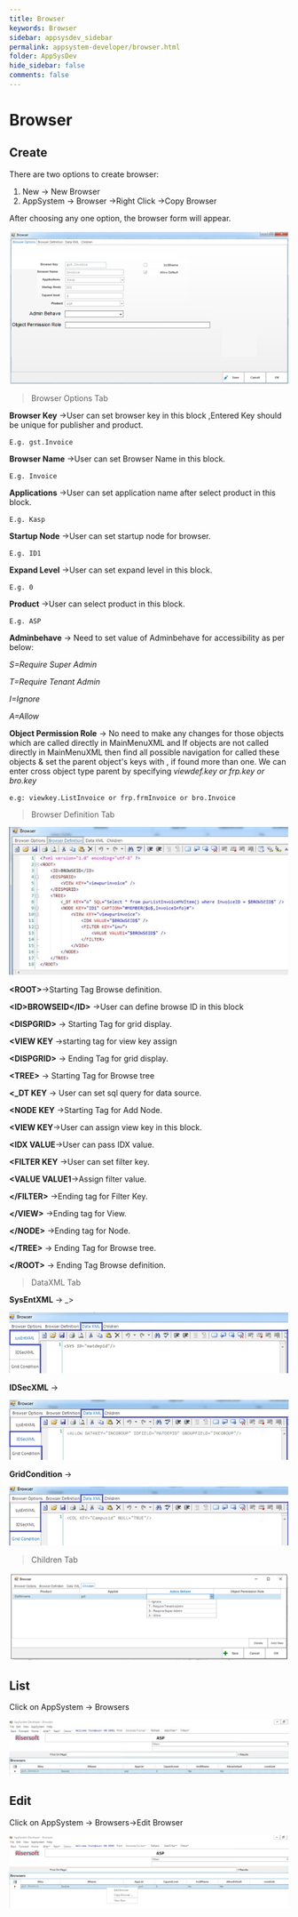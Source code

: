 ```yaml
---
title: Browser
keywords: Browser
sidebar: appsysdev_sidebar
permalink: appsystem-developer/browser.html
folder: AppSysDev
hide_sidebar: false
comments: false
---
```


# Browser

## Create

There are two options to create browser:
1.	New -> New Browser
2.	AppSystem -> Browser ->Right Click ->Copy Browser

After choosing any one option, the browser form will appear.

![](/images/browseroptionstab.png)

>Browser Options Tab

**Browser Key** ->User can set browser key in this block ,Entered Key should be unique for publisher and product.

    E.g. gst.Invoice

**Browser Name** ->User can set Browser Name in this block.

    E.g. Invoice

**Applications** ->User can set application name after select product in this block.

    E.g. Kasp

**Startup Node** ->User can set startup node for browser.

    E.g. ID1

**Expand Level** ->User can set expand level in this block.

    E.g. 0

**Product** ->User can select product in this block.

    E.g. ASP

**Adminbehave** -> Need to set value of Adminbehave for accessibility as per below:

*S=Require Super Admin*

*T=Require Tenant Admin*

*I=Ignore*

*A=Allow*

**Object Permission Role** -> No need to make any changes for those objects which are called directly in MainMenuXML and If objects are not called directly in MainMenuXML then find all possible navigation for called these objects & set  the parent object's keys with , if found more than one. We can enter cross object type parent by specifying *viewdef.key or frp.key or bro.key*
 
    e.g: viewkey.ListInvoice or frp.frmInvoice or bro.Invoice



>Browser Definition Tab

![](/images/browserdefinitiontab.jpg)

**&lt;ROOT>**->Starting Tag Browse definition.

**&lt;ID>BROWSEID&lt;/ID>** ->User can define browse ID in this block

**&lt;DISPGRID>** -> Starting Tag for grid display.

**&lt;VIEW KEY** ->starting tag for view key assign

**&lt;DISPGRID>** -> Ending Tag for grid display.

**&lt;TREE>** -> Starting Tag for Browse tree

**<_DT KEY** -> User can set sql query for data source.

**<NODE KEY** ->Starting Tag for Add Node.

**&lt;VIEW KEY**->User can assign view key in this block.

**&lt;IDX VALUE**->User can pass IDX value.

**&lt;FILTER KEY** ->User can set filter key.					

**&lt;VALUE VALUE1**->Assign filter value.				

**&lt;/FILTER>** ->Ending tag for Filter Key.

**&lt;/VIEW>** ->Ending tag for View.

**&lt;/NODE>** ->Ending tag for Node.

**&lt;/TREE>** -> Ending Tag for Browse tree.

**&lt;/ROOT>** -> Ending Tag Browse definition.

>DataXML Tab


**SysEntXML** -> _>

![](/images/SysEntXML.jpg)

**IDSecXML** ->

![](/images/IDSecXML.jpg)

**GridCondition** ->

![](/images/GridCondition.jpg)

>Children Tab

![](/images/childrentab.png)

## List

Click on AppSystem -> Browsers

![](/images/browserslist.jpg)

## Edit

Click on AppSystem -> Browsers->Edit Browser

![](/images/editbrowser.jpg)
